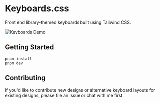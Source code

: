 # Keyboards.css

Front end library-themed keyboards built using Tailwind CSS.

![Keyboards Demo](./public/demo.gif)

## Getting Started

```
pnpm install
pnpm dev
```

## Contributing

If you'd like to contribute new designs or alternative keyboard layouts for existing designs, please file an issue or chat with me first.
